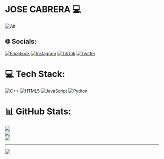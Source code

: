 # JOSE CABRERA 💻
![Alt](https://o.remove.bg/downloads/3d77fe91-cebf-45ac-8102-7720dc348b4b/Rick_-_Bender_-_BoJack-removebg-preview.png)

## 🌐 Socials:
[![Facebook](https://img.shields.io/badge/Facebook-%231877F2.svg?logo=Facebook&logoColor=white)](https://facebook.com/JoseCabrera) [![Instagram](https://img.shields.io/badge/Instagram-%23E4405F.svg?logo=Instagram&logoColor=white)](https://instagram.com/@jose.cabrera7_) [![TikTok](https://img.shields.io/badge/TikTok-%23000000.svg?logo=TikTok&logoColor=white)](https://tiktok.com/@jose_cabrera17_) [![Twitter](https://img.shields.io/badge/Twitter-%231DA1F2.svg?logo=Twitter&logoColor=white)](https://twitter.com/@josmanu1717) 

# 💻 Tech Stack:
![C++](https://img.shields.io/badge/c++-%2300599C.svg?style=for-the-badge&logo=c%2B%2B&logoColor=white) ![HTML5](https://img.shields.io/badge/html5-%23E34F26.svg?style=for-the-badge&logo=html5&logoColor=white) ![JavaScript](https://img.shields.io/badge/javascript-%23323330.svg?style=for-the-badge&logo=javascript&logoColor=%23F7DF1E) ![Python](https://img.shields.io/badge/python-3670A0?style=for-the-badge&logo=python&logoColor=ffdd54)
# 📊 GitHub Stats:
![](https://github-readme-stats.vercel.app/api?username=JoseCabrera7&theme=dark&hide_border=false&include_all_commits=false&count_private=false)<br/>
![](https://github-readme-streak-stats.herokuapp.com/?user=JoseCabrera7&theme=dark&hide_border=false)<br/>
![](https://github-readme-stats.vercel.app/api/top-langs/?username=JoseCabrera7&theme=dark&hide_border=false&include_all_commits=false&count_private=false&layout=compact)

---
[![](https://visitcount.itsvg.in/api?id=JoseCabrera7&icon=6&color=11)](https://visitcount.itsvg.in)

<!-- Proudly created with GPRM ( https://gprm.itsvg.in ) -->
